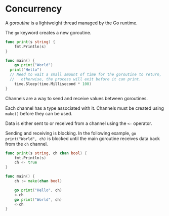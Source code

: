 # Concurrency

A _goroutine_ is a lightweight thread managed by the Go runtime.

The `go` keyword creates a new goroutine. 

```go
func print(s string) {
	fmt.Println(s)
}

func main() {
	go print("World")
  print("Hello")
  // Need to wait a small amount of time for the goroutine to return,
  //   otherwise, the process will exit before it can print.
	time.Sleep(time.Millisecond * 100)
}
```

Channels are a way to send and receive values between goroutines.

Each channel has a type associated with it. Channels must be created using `make()` before they can
be used.

Data is either sent to or received from a channel using the `<-` operator.

Sending and receiving is blocking. In the following example, `go print("World", ch)` is blocked
until the main goroutine receives data back from the `ch` channel.

```go
func print(s string, ch chan bool) {
	fmt.Println(s)
	ch <- true
}

func main() {
	ch := make(chan bool)

	go print("Hello", ch)
	<-ch
	go print("World", ch)
	<-ch
}
```
